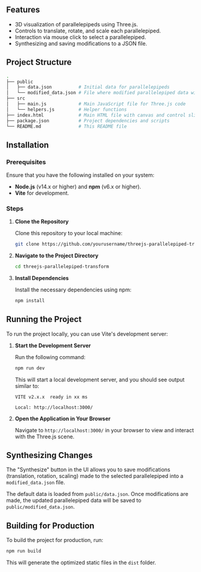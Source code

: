 
## Features

- 3D visualization of parallelepipeds using Three.js.
- Controls to translate, rotate, and scale each parallelepiped.
- Interaction via mouse click to select a parallelepiped.
- Synthesizing and saving modifications to a JSON file.

## Project Structure

```bash
.
├── public
│   ├── data.json          # Initial data for parallelepipeds
│   └── modified_data.json # File where modified parallelepiped data will be saved
├── src
│   ├── main.js            # Main JavaScript file for Three.js code
│   └── helpers.js         # Helper functions
├── index.html             # Main HTML file with canvas and control sliders
├── package.json           # Project dependencies and scripts
└── README.md              # This README file
```

## Installation

### Prerequisites

Ensure that you have the following installed on your system:

- **Node.js** (v14.x or higher) and **npm** (v6.x or higher).
- **Vite** for development.

### Steps

1. **Clone the Repository**

   Clone this repository to your local machine:

   ```bash
   git clone https://github.com/yourusername/threejs-parallelepiped-transform.git
   ```

2. **Navigate to the Project Directory**

   ```bash
   cd threejs-parallelepiped-transform
   ```

3. **Install Dependencies**

   Install the necessary dependencies using npm:

   ```bash
   npm install
   ```

## Running the Project

To run the project locally, you can use Vite's development server:

1. **Start the Development Server**

   Run the following command:

   ```bash
   npm run dev
   ```

   This will start a local development server, and you should see output similar to:

   ```
   VITE v2.x.x  ready in xx ms

   Local: http://localhost:3000/
   ```

2. **Open the Application in Your Browser**

   Navigate to `http://localhost:3000/` in your browser to view and interact with the Three.js scene.

## Synthesizing Changes

The "Synthesize" button in the UI allows you to save modifications (translation, rotation, scaling) made to the selected parallelepiped into a `modified_data.json` file.

The default data is loaded from `public/data.json`. Once modifications are made, the updated parallelepiped data will be saved to `public/modified_data.json`.

## Building for Production

To build the project for production, run:

```bash
npm run build
```

This will generate the optimized static files in the `dist` folder.
